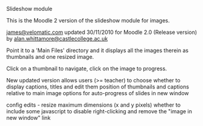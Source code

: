 Slideshow module

This is the Moodle 2 version of the slideshow module for images.

james@velomatic.com
updated 30/11/2010 for Moodle 2.0 (Release version) by alan.whittamore@castlecollege.ac.uk

Point it to a 'Main Files' directory and it displays all the images therein as thumbnails and
one resized image. 

Click on a thumbnail to navigate, click on the image to progress. 

New updated version allows users (>= teacher) to choose 
                whether to display captions, titles and edit them
                position of thumbnails and captions relative to main image
                options for auto-progress of slides in new window

config edits -  resize maximum dimensions (x and y pixels)
                whether to include some javascript to disable right-clicking and remove the "image in new window" link
